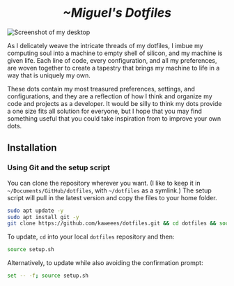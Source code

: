 <div align="center">
  <h1><em>~Miguel's Dotfiles</em></h1>
</div>

![Screenshot of my desktop]()

As I delicately weave the intricate threads of my dotfiles, I imbue my computing soul into a machine to empty shell of silicon, and my machine is given life. Each line of code, every configuration, and all my preferences, are woven together to create a tapestry that brings my machine to life in a way that is uniquely my own.

These dots contain my most treasured preferences, settings, and configurations, and they are a reflection of how I think and organize my code and projects as a developer. It would be silly to think my dots provide a one size fits all solution for everyone, but I hope that you may find something useful that you could take inspiration from to improve your own dots.

## Installation

### Using Git and the setup script

You can clone the repository wherever you want. (I like to keep it in `~/Documents/GitHub/dotfiles`, with `~/dotfiles` as a symlink.) The setup script will pull in the latest version and copy the files to your home folder.

```bash
sudo apt update -y
sudo apt install git -y
git clone https://github.com/kaweees/dotfiles.git && cd dotfiles && source setup.sh
```

To update, `cd` into your local `dotfiles` repository and then:

```bash
source setup.sh
```

Alternatively, to update while also avoiding the confirmation prompt:

```bash
set -- -f; source setup.sh
```
